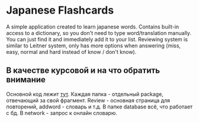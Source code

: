 # Japanese Flashcards

A simple application created to learn japanese words. Contains built-in access to a dictionary, so you don't need to type word/translation manually. You can just find it and immediately add it to your list. Reviewing system is similar to Leitner system, only has more options when answering (miss, easy, normal and hard instead of know / don't know).

## В качестве курсовой и на что обратить внимание

Основной код лежит [тут](https://github.com/KirillEmets/japaneseflashcards/tree/master/app/src/main/java/com/kirillemets/flashcards). Каждая папка - отдельный package, отвечающий за свой фрагмент. Review - основная страница для повторений, addword - словарь и т.д. В папке database всё, что работает с бд. В network - запрос к онлайн словарю. 
